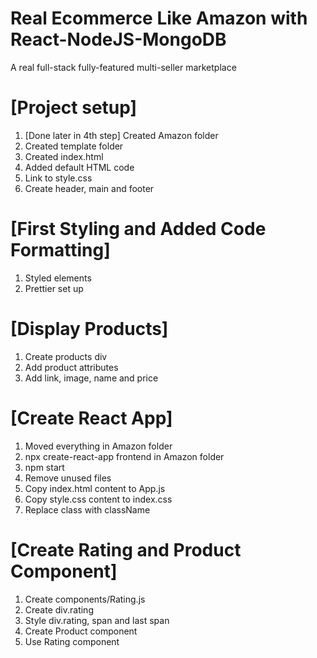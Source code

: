 # Real Ecommerce Like Amazon with React-NodeJS-MongoDB

A real full-stack fully-featured multi-seller marketplace

# [Project setup]

1. [Done later in 4th step] Created Amazon folder
2. Created template folder
3. Created index.html
4. Added default HTML code
5. Link to style.css
6. Create header, main and footer

# [First Styling and Added Code Formatting]

1. Styled elements
2. Prettier set up

# [Display Products]

1. Create products div
2. Add product attributes
3. Add link, image, name and price

# [Create React App]

1. Moved everything in Amazon folder
2. npx create-react-app frontend in Amazon folder
3. npm start
4. Remove unused files
5. Copy index.html content to App.js
6. Copy style.css content to index.css
7. Replace class with className

# [Create Rating and Product Component]

1. Create components/Rating.js
2. Create div.rating
3. Style div.rating, span and last span
4. Create Product component
5. Use Rating component
